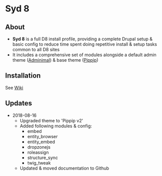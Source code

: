 # Syd 8

## About
- **Syd 8** is a full D8 install profile, providing a complete Drupal setup & basic config to reduce time spent doing repetitive install & setup tasks common to all D8 sites
- It includes a comprehensive set of modules alongside a default admin theme ([Adminimal](https://www.drupal.org/project/adminimal_theme)) & base theme ([Pippip](https://github.com/TincanPipPip/Pippip-v2))

## Installation
See [Wiki](https://github.com/TincanPipPip/syd_make_8/wiki/Installation)

## Updates

- 2018-08-16
  - Upgraded theme to 'Pippip v2'
  - Added following modules & config:
    - embed
    - entity_browser
    - entity_embed
    - dropzonejs
    - roleassign
    - structure_sync
    - twig_tweak
  - Updated & moved documentation to Github
